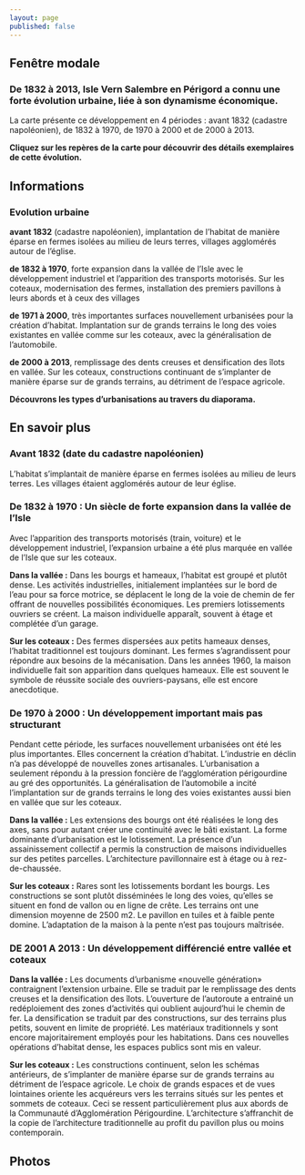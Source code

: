 ```yaml
---
layout: page
published: false
---
```


## Fenêtre modale

### De 1832 à 2013, Isle Vern Salembre en Périgord a connu une forte évolution urbaine, liée à son dynamisme économique.

La carte présente ce développement en 4 périodes : avant 1832 (cadastre napoléonien), de 1832 à 1970, de 1970 à 2000 et de 2000 à 2013. 

**Cliquez sur les repères de la carte pour découvrir des détails exemplaires de cette évolution.**


## Informations

### Evolution urbaine

**avant 1832** (cadastre napoléonien), implantation de l’habitat de manière éparse en fermes isolées au milieu de leurs terres, villages agglomérés autour de l’église.

**de 1832 à 1970**, forte expansion dans la vallée de l’Isle avec le développement industriel et l’apparition des transports motorisés. Sur les coteaux, modernisation des fermes, installation des premiers pavillons à leurs abords et à ceux des villages 

**de 1971 à 2000**, très importantes surfaces nouvellement urbanisées pour la création d’habitat. Implantation sur de grands terrains le long des voies existantes en vallée comme sur les coteaux, avec la généralisation de l’automobile.

**de 2000 à 2013**, remplissage des dents creuses et densification des îlots en vallée. Sur les coteaux, constructions continuant de s’implanter de manière éparse sur de grands terrains, au détriment de l’espace agricole.


**Découvrons les types d’urbanisations au travers du diaporama.**


## En savoir plus

### Avant 1832 (date du cadastre napoléonien)
L’habitat s’implantait de manière éparse en fermes isolées au milieu de leurs terres.  Les villages étaient agglomérés autour de leur église.

### De 1832 à 1970 : Un siècle de forte expansion dans la vallée de l’Isle
Avec l’apparition des transports motorisés (train, voiture) et le développement industriel, l’expansion urbaine a été plus marquée en vallée de l’Isle que sur les coteaux.

**Dans la vallée :**
Dans les bourgs et hameaux, l’habitat est groupé et plutôt dense. Les activités industrielles, initialement implantées sur le bord de l’eau pour sa force motrice, se déplacent le long de la voie de chemin de fer offrant de nouvelles possibilités économiques. 
Les premiers lotissements ouvriers se créent. La maison individuelle apparaît, souvent à étage et complétée d’un garage.

**Sur les coteaux :**
Des fermes dispersées aux petits hameaux denses, l’habitat traditionnel est toujours dominant. Les fermes s’agrandissent pour répondre aux besoins de la mécanisation. Dans les années 1960, la maison individuelle fait son apparition dans quelques hameaux. Elle est souvent le symbole de réussite sociale des ouvriers-paysans, elle est encore anecdotique.

### De 1970 à 2000 : Un développement important mais pas structurant
Pendant cette période, les surfaces nouvellement urbanisées ont été les plus importantes. Elles concernent la création d’habitat. L’industrie en déclin n’a pas développé de nouvelles zones artisanales.
L’urbanisation a seulement répondu à la pression foncière de l’agglomération périgourdine au gré des opportunités.
La généralisation de l’automobile a incité l’implantation sur de grands terrains le long des voies existantes aussi bien en vallée que sur les coteaux.

**Dans la vallée :**
Les extensions des bourgs ont été réalisées le long des axes, sans pour autant créer une continuité avec le bâti existant. La forme dominante d’urbanisation est le lotissement. La présence d’un assainissement collectif a permis la construction de maisons individuelles sur des petites parcelles. L’architecture pavillonnaire est à étage ou à rez-de-chaussée.

**Sur les coteaux :**
Rares sont les lotissements bordant les bourgs. Les constructions se sont plutôt disséminées le long des voies, qu’elles se situent en fond de vallon ou en ligne de crête. Les terrains ont une dimension moyenne de 2500 m2. Le pavillon en tuiles et à faible pente domine.
L’adaptation de la maison à la pente n’est pas toujours maîtrisée.

### DE 2001 A 2013 : Un développement différencié entre vallée et coteaux

**Dans la vallée :**
Les documents d’urbanisme «nouvelle génération» contraignent l’extension urbaine. Elle se traduit par le remplissage des dents creuses et la densification des îlots. L’ouverture de l’autoroute a entrainé un redéploiement des zones d’activités qui oublient aujourd’hui le chemin de fer.
La densification se traduit par des constructions, sur des terrains plus petits, souvent en limite de propriété. Les matériaux traditionnels y sont encore majoritairement employés pour les habitations.
Dans ces nouvelles opérations d’habitat dense, les espaces publics sont mis en valeur.

**Sur les coteaux :**
Les constructions continuent, selon les schémas antérieurs, de s’implanter de manière éparse sur de grands terrains au détriment de l’espace agricole.
Le choix de grands espaces et de vues lointaines oriente les acquéreurs vers les terrains situés sur les pentes et sommets de coteaux. Ceci se ressent particulièrement plus aux abords de la Communauté d’Agglomération Périgourdine. L’architecture s’affranchit de la copie de l’architecture traditionnelle au profit du pavillon plus ou moins contemporain.


## Photos